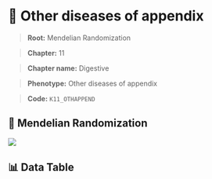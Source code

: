 # 🧪 Other diseases of appendix

> **Root:** Mendelian Randomization

> **Chapter:** 11  

> **Chapter name:** Digestive

> **Phenotype:** Other diseases of appendix  

> **Code:** `K11_OTHAPPEND`

## 🧬 Mendelian Randomization  

<img src="/MR/Figures/Forward/K11_OTHAPPEND.png"/>

## 📊 Data Table

<CsvTableMRF src="/MR/Data/Forward/K11_OTHAPPEND.csv"/>
